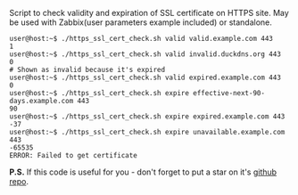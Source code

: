 Script to check validity and expiration of SSL certificate on HTTPS site. May be used with Zabbix(user parameters example included) or standalone.

```
user@host:~$ ./https_ssl_cert_check.sh valid valid.example.com 443
1
user@host:~$ ./https_ssl_cert_check.sh valid invalid.duckdns.org 443
0
# Shown as invalid because it's expired
user@host:~$ ./https_ssl_cert_check.sh valid expired.example.com 443
0
user@host:~$ ./https_ssl_cert_check.sh expire effective-next-90-days.example.com 443
90
user@host:~$ ./https_ssl_cert_check.sh expire expired.example.com 443
-37
user@host:~$ ./https_ssl_cert_check.sh expire unavailable.example.com 443
-65535
ERROR: Failed to get certificate
```

**P.S.** If this code is useful for you - don't forget to put a star on it's [github repo](https://github.com/selivan/https-ssl-cert-check-zabbix).
